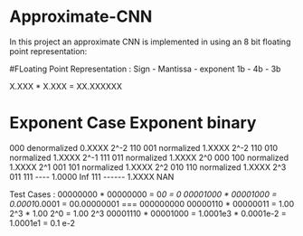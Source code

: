 # Approximate-CNN
In this project an approximate CNN is implemented in using an 8 bit floating point representation:

#FLoating Point Representation : 
Sign          -       Mantissa        -   exponent
1b            -         4b            -     3b

X.XXX * X.XXX = XX.XXXXXX

# Exponent	Case				Exponent binary
000		denormalized 0.XXXX 2^-2 	110
001		normalized   1.XXXX 2^-2	110
010		normalized   1.XXXX 2^-1	111
011		normalized   1.XXXX 2^0		000
100		normalized   1.XXXX 2^1		001
101   normalized   1.XXXX 2^2		010
110		normalized   1.XXXX 2^3		011
111		----         1.0000       Inf
111		------	     1.XXXX       NAN



Test Cases : 
00000000 * 00000000 = 0*0 = 0
00001000 * 00001000 = 0.0001*0.0001 = 00.00000001 === 000000000
00000110 * 00000011 = 1.00 2^3 * 1.00 2^0 = 1.00 2^3
00001110 * 00001000 = 1.0001e3 * 0.0001e-2 = 1.0001e1 = 0.1 e-2

